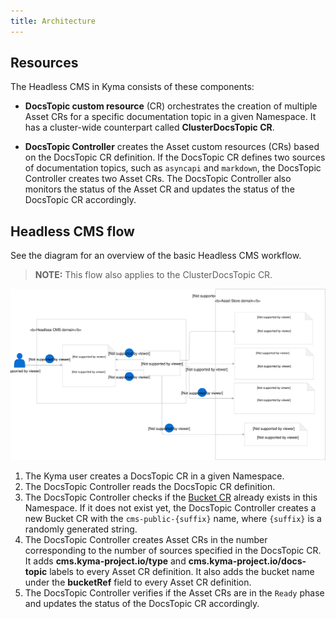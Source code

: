 ```yaml
---
title: Architecture
---
```


## Resources

The Headless CMS in Kyma consists of these components:

- **DocsTopic custom resource** (CR) orchestrates the creation of multiple Asset CRs for a specific documentation topic in a given Namespace. It has a cluster-wide counterpart called **ClusterDocsTopic CR**.

- **DocsTopic Controller** creates the Asset custom resources (CRs) based on the DocsTopic CR definition. If the DocsTopic CR defines two sources of documentation topics, such as `asyncapi` and `markdown`, the DocsTopic Controller creates two Asset CRs.
The DocsTopic Controller also monitors the status of the Asset CR and updates the status of the DocsTopic CR accordingly.

## Headless CMS flow

See the diagram for an overview of the basic Headless CMS workflow.

>**NOTE:** This flow also applies to the ClusterDocsTopic CR.

![](./assets/headless-cms-architecture.svg)

1. The Kyma user creates a DocsTopic CR in a given Namespace.
2. The DocsTopic Controller reads the DocsTopic CR definition.
3. The DocsTopic Controller checks if the [Bucket CR](asset-store/#details-bucket-custom-resource-lifecycle) already exists in this Namespace. If it does not exist yet, the DocsTopic Controller creates a new Bucket CR with the `cms-public-{suffix}` name, where `{suffix}` is a randomly generated string.
4. The DocsTopic Controller creates Asset CRs in the number corresponding to the number of sources specified in the DocsTopic CR. It adds **cms.kyma-project.io/type** and **cms.kyma-project.io/docs-topic** labels to every Asset CR definition. It also adds the bucket name under the **bucketRef** field to every Asset CR definition.
5. The DocsTopic Controller verifies if the Asset CRs are in the `Ready` phase and updates the status of the DocsTopic CR accordingly.
